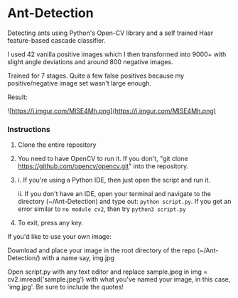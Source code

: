 # Ant-Detection
Detecting ants using Python's Open-CV library and a self trained Haar feature-based cascade classifier.

I used 42 vanilla positive images which I then transformed into 9000+ with slight angle deviations and around 800 negative images.

Trained for 7 stages. Quite a few false positives because my positive/negative image set wasn't large enough.

Result:

![https://i.imgur.com/MlSE4Mh.png](https://i.imgur.com/MlSE4Mh.png)

### Instructions
  1. Clone the entire repository
  2. You need to have OpenCV to run it. If you don't, "git clone https://github.com/opencv/opencv.git" into the repository.
  2. i. If you're using a Python IDE, then just open the script and run it.                                                     

     ii. If you don't have an IDE, open your terminal and navigate to the directory (~/Ant-Detection) and type out:
     `python script.py`. 
     If you get an error similar to `no module cv2`, then try `python3 script.py`

  3. To exit, press any key.
  
If you'd like to use your own image:         
   
   Download and place your image in the root directory of the repo (~/Ant-Detection/) with a name say, img.jpg
    
   Open script.py with any text editor and replace sample.jpeg in img = cv2.imread('sample.jpeg') with what you've named your      image, in this case, 'img.jpg'. Be sure to include the quotes!
     
